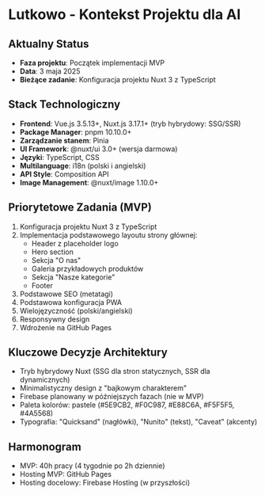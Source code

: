 # Lutkowo - Kontekst Projektu dla AI

## Aktualny Status

- **Faza projektu**: Początek implementacji MVP
- **Data**: 3 maja 2025
- **Bieżące zadanie**: Konfiguracja projektu Nuxt 3 z TypeScript

## Stack Technologiczny

- **Frontend**: Vue.js 3.5.13+, Nuxt.js 3.17.1+ (tryb hybrydowy: SSG/SSR)
- **Package Manager**: pnpm 10.10.0+
- **Zarządzanie stanem**: Pinia
- **UI Framework**: @nuxt/ui 3.0+ (wersja darmowa)
- **Języki**: TypeScript, CSS
- **Multilanguage**: i18n (polski i angielski)
- **API Style**: Composition API
- **Image Management**: @nuxt/image 1.10.0+

## Priorytetowe Zadania (MVP)

1. Konfiguracja projektu Nuxt 3 z TypeScript
2. Implementacja podstawowego layoutu strony głównej:
   - Header z placeholder logo
   - Hero section
   - Sekcja "O nas"
   - Galeria przykładowych produktów
   - Sekcja "Nasze kategorie"
   - Footer
3. Podstawowe SEO (metatagi)
4. Podstawowa konfiguracja PWA
5. Wielojęzyczność (polski/angielski)
6. Responsywny design
7. Wdrożenie na GitHub Pages

## Kluczowe Decyzje Architektury

- Tryb hybrydowy Nuxt (SSG dla stron statycznych, SSR dla dynamicznych)
- Minimalistyczny design z "bajkowym charakterem"
- Firebase planowany w późniejszych fazach (nie w MVP)
- Paleta kolorów: pastele (#5E9CB2, #F0C987, #E88C6A, #F5F5F5, #4A5568)
- Typografia: "Quicksand" (nagłówki), "Nunito" (tekst), "Caveat" (akcenty)

## Harmonogram

- MVP: 40h pracy (4 tygodnie po 2h dziennie)
- Hosting MVP: GitHub Pages
- Hosting docelowy: Firebase Hosting (w przyszłości)
